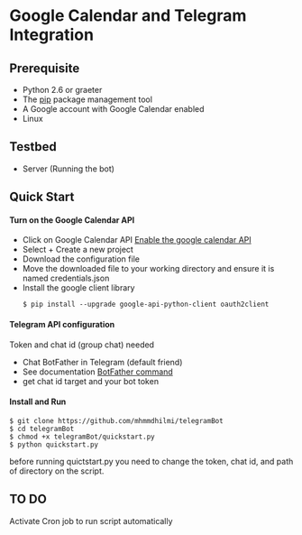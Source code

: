 Google Calendar and Telegram Integration
========================================

## Prerequisite
* Python 2.6 or graeter
* The [pip](https://arm.fedoraproject.org/) package management tool
* A Google account with Google Calendar enabled
* Linux

## Testbed
* Server (Running the bot)

## Quick Start
#### Turn on the Google Calendar API
* Click on Google Calendar API [Enable the google calendar API](https://developers.google.com/calendar/quickstart/python)
* Select + Create a new project
* Download the configuration file
* Move the downloaded file to your working directory and ensure it is named credentials.json
* Install the google client library
    ```
    $ pip install --upgrade google-api-python-client oauth2client
    ```
    
#### Telegram API configuration
Token and chat id (group chat) needed
* Chat BotFather in Telegram (default friend)
* See documentation [BotFather command](https://core.telegram.org/bots#6-botfather)
* get chat id target and your bot token

#### Install and Run
```
$ git clone https://github.com/mhmmdhilmi/telegramBot
$ cd telegramBot
$ chmod +x telegramBot/quickstart.py
$ python quickstart.py
```
before running quictstart.py you need to change the token, chat id, and path of directory on the script.

## TO DO
Activate Cron job to run script automatically